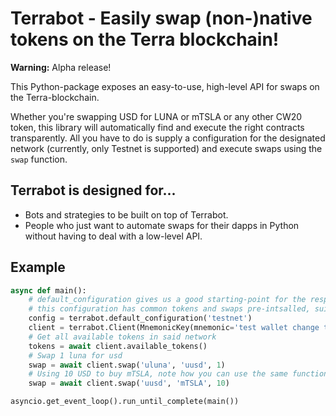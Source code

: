 # Terrabot - Easily swap (non-)native tokens on the Terra blockchain!

**Warning:** Alpha release!

This Python-package exposes an easy-to-use, high-level API for swaps on the Terra-blockchain.

Whether you're swapping USD for LUNA or mTSLA or any other CW20 token, this library will automatically find and execute the right contracts transparently. All you have to do is supply a configuration for the designated network (currently, only Testnet is supported) and execute swaps using the `swap` function.

## Terrabot is designed for...

- Bots and strategies to be built on top of Terrabot.
- People who just want to automate swaps for their dapps in Python without having to deal with a low-level API. 

## Example

```py
async def main():
    # default_configuration gives us a good starting-point for the respective network
    # this configuration has common tokens and swaps pre-intsalled, suitable for most users
    config = terrabot.default_configuration('testnet')
    client = terrabot.Client(MnemonicKey(mnemonic='test wallet change the seed'), config)
    # Get all available tokens in said network
    tokens = await client.available_tokens()
    # Swap 1 luna for usd
    swap = await client.swap('uluna', 'uusd', 1)
    # Using 10 USD to buy mTSLA, note how you can use the same function
    swap = await client.swap('uusd', 'mTSLA', 10)

asyncio.get_event_loop().run_until_complete(main())
```
